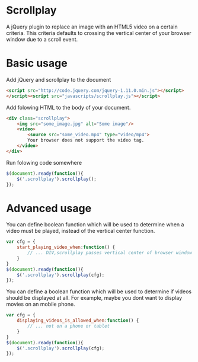 Scrollplay
==========
A jQuery plugin to replace an image with an HTML5 video on a certain criteria. This criteria defaults to crossing the
vertical center of your browser window due to a scroll event.

Basic usage
=====
Add jQuery and scrollplay to the document
```html
<script src="http://code.jquery.com/jquery-1.11.0.min.js"></script>
</script><script src="javascripts/scrollplay.js"></script>
```

Add folowing HTML to the body of your document.
```html
<div class="scrollplay">
    <img src="some_image.jpg" alt="Some image"/>
    <video>
        <source src="some_video.mp4" type="video/mp4">
        Your browser does not support the video tag.
    </video>
</div>
```
Run folowing code somewhere
```javascript
$(document).ready(function(){
    $('.scrollplay').scrollplay();
});
```

Advanced usage
==============
You can define boolean function which will be used to determine when a video must be played, instead of the vertical center function.
```javascript
var cfg = {
    start_playing_video_when:function() {
        // ... DIV,scrollplay passes vertical center of browser window
    }
}
$(document).ready(function(){
    $('.scrollplay').scrollplay(cfg);
});
```

You can define a boolean function which will be used to determine if videos should be displayed at all. For example, maybe
you dont want to display movies on an mobile phone.
```javascript
var cfg = {
    displaying_videos_is_allowed_when:function() {
        // ... not on a phone or tablet
    }
}
$(document).ready(function(){
    $('.scrollplay').scrollplay(cfg);
});
```
